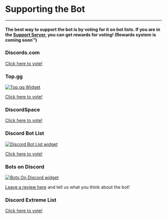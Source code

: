 # Supporting the Bot
---
#### The best way to support the bot is by voting for it on bot lists. If you are in the&nbsp;[Support Server](https://discord.gg/MTwj6wG), you can get rewards for voting! (Rewards system is coming soon™️)
### Discords.com

[Click here to vote!](https://discords.com/bots/bot/673994042450903089)

<!-- **Glenn Bot List** 

[![Glenn bot list widget](https://glennbotlist.xyz/bot/673994042450903089/widget)](https://glennbotlist.xyz/bot/673994042450903089)
[Click here to vote!](https://glennbotlist.xyz/bot/673994042450903089/vote) -->


### Top.gg

[![Top.gg Widget](https://discordbots.org/api/widget/673994042450903089.svg)](https://discordbots.org/bot/673994042450903089)

[Click here to vote!](https://top.gg/bot/673994042450903089/vote)


### DiscordSpace

[Click here to vote!](https://discordspace.com/bot/673994042450903089)

### Discord Bot List

[![Discord Bot List widget](https://discordbotlist.com/api/bots/673994042450903089/widget)](https://discordbotlist.com/bots/673994042450903089)

[Click here to vote!](https://discordbotlist.com/bots/673994042450903089/upvote)


### Bots on Discord

[![Bots On Discord widget](https://bots.ondiscord.xyz/bots/673994042450903089/embed?showGuilds=true)](https://bots.ondiscord.xyz/bots/673994042450903089)

[Leave a review here](https://bots.ondiscord.xyz/bots/673994042450903089/review) and tell us what you think about the bot!


### Discord Extreme List

[Click here to vote!](https://discordextremelist.xyz/bots/673994042450903089/upvote)

